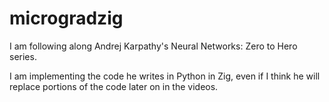 # microgradzig

I am following along Andrej Karpathy's Neural Networks: Zero to Hero series.

I am implementing the code he writes in Python in Zig, even if I think he will
replace portions of the code later on in the videos.
